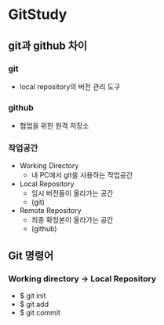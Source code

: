 # GitStudy

## git과 github 차이

### git
- local repository의 버전 관리 도구 
  
### github
- 협업을 위한 원격 저장소 

### 작업공간
  - Working Directory 
     - 내 PC에서 git을 사용하는 작업공간
  - Local Repository 
    -  임시 버전들이 올라가는 공간 
    -  (git)
  - Remote Repository 
    -  최종 확정본이 올라가는 공간 
    -  (github)

## Git 명령어
### Working directory -> Local Repository
- $ git init
- $ git add
- $ git commit

